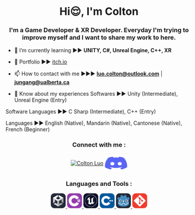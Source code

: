 <h1 align="center">Hi😌, I'm Colton</h1>
<h3 align="center">I'm a Game Developer & XR Developer. Everyday I'm trying to improve myself and I want to share my work to here.</h3>

- 🌱 I’m currently learning ▶▶ **UNITY, C#, Unreal Engine, C++, XR**

- 📝 Portfolio ▶▶ [itch.io](https://coltonix.itch.io/)

- 📫 How to contact with me ▶▶▶ **luo.colton@outlook.com** | **jungang@ualberta.ca**

- 📄 Know about my experiences 
Softwares ▶▶  Unity (Intermediate), Unreal Engine (Entry)

Software Languages ▶▶ C Sharp (Intermediate), C++ (Entry)

Languages ▶▶ English (Native), Mandarin (Native), Cantonese (Native), French (Beginner)

<h3 align="center">Connect with me :</h3>
<p align="center">
  <a href="https://linkedin.com/in/coltonluo" target="blank"><img align="center" src="https://github.com/gauravghongde/social-icons/blob/master/SVG/Color/LinkedIN.svg" alt="Colton Luo" height="45" width="60" /></a>
  <a href="https://discordapp.com/users/coltonix. target="blank"><img align="center" src="https://github.com/CLorant/readme-social-icons/blob/main/large/colored/discord.svg" alt="coltonix." height="45" width="60" /></a>
</p>

<h3 align="center">Languages and Tools :</h3>
<p align="center"> 
  <a href="https://www.unity.com/" target="_blank" rel="noreferrer"> 
    <img src="https://github.com/tandpfun/skill-icons/blob/main/icons/Unity-Dark.svg" alt="Unity" width="40" height="40"/> </a> 
  <a href="" target="_blank" rel="noreferrer"> 
    <img src="https://github.com/tandpfun/skill-icons/blob/main/icons/CS.svg" alt="csharp" width="40" height="40"/> </a> 
  <a href="https://www.unrealengine.com/" target="_blank" rel="noreferrer"> 
    <img src="https://github.com/tandpfun/skill-icons/blob/main/icons/UnrealEngine.svg" alt="Unreal Engine" width="40" height="40"/> </a> 
  <a href="" target="_blank" rel="noreferrer"> 
      <img src="https://github.com/tandpfun/skill-icons/blob/main/icons/CPP.svg" alt="C++" width="40" height="40"/> </a>  
  <a href="https://godotengine.org/" target="_blank" rel="noreferrer"> 
    <img src="https://github.com/tandpfun/skill-icons/blob/main/icons/Godot-Dark.svg" alt="godot" width="40" height="40"/> </a>
  <a href="" target="_blank" rel="noreferrer"> 
    <img src="https://github.com/tandpfun/skill-icons/blob/main/icons/Git.svg" alt="Git" width="40" height="40"/> </a>
    
</p>




<!--
**coltonix/coltonix** is a ✨ _special_ ✨ repository because its `README.md` (this file) appears on your GitHub profile.

## Hi there 👋
Here are some ideas to get you started:

- 🔭 I’m currently working on ...
- 🌱 I’m currently learning ...
- 👯 I’m looking to collaborate on ...
- 🤔 I’m looking for help with ...
- 💬 Ask me about ...
- 📫 How to reach me: ...
- 😄 Pronouns: ...
- ⚡ Fun fact: ...

Connect with me: 
<a href="https://www.behance.net/username" target="blank"><img align="center" src="https://raw.githubusercontent.com/rahuldkjain/github-profile-readme-generator/master/src/images/icons/Social/behance.svg" alt="kaanerayakay" height="30" width="40" /></a>
<a href="https://www.youtube.com/c/username" target="blank"><img align="center" src="https://raw.githubusercontent.com/rahuldkjain/github-profile-readme-generator/master/src/images/icons/Social/youtube.svg" alt="kaanerayakay" height="30" width="40" /></a>
<a href="https://instagram.com/username" target="blank"><img align="center" src="https://raw.githubusercontent.com/rahuldkjain/github-profile-readme-generator/master/src/images/icons/Social/instagram.svg" alt="kaanerayakay" height="30" width="40" /></a>
<a href="https://twitter.com/username" target="blank"><img align="center" src="https://raw.githubusercontent.com/rahuldkjain/github-profile-readme-generator/master/src/images/icons/Social/twitter.svg" alt="kalinixk3" height="30" width="40" /></a>
-->
